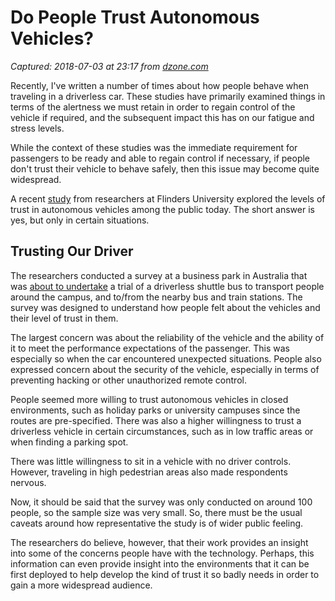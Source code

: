 # Do People Trust Autonomous Vehicles?

_Captured: 2018-07-03 at 23:17 from [dzone.com](https://dzone.com/articles/do-people-trust-autonomous-vehicles)_

Recently, I've written a number of times about how people behave when traveling in a driverless car. These studies have primarily examined things in terms of the alertness we must retain in order to regain control of the vehicle if required, and the subsequent impact this has on our fatigue and stress levels.

While the context of these studies was the immediate requirement for passengers to be ready and able to regain control if necessary, if people don't trust their vehicle to behave safely, then this issue may become quite widespread.

A recent [study](https://doi.org/10.1016/j.jengtecman.2018.04.006) from researchers at Flinders University explored the levels of trust in autonomous vehicles among the public today. The short answer is yes, but only in certain situations.

## Trusting Our Driver

The researchers conducted a survey at a business park in Australia that was [about to undertake](http://news.flinders.edu.au/blog/2017/09/30/doors-open-driverless-trials-tonsley/) a trial of a driverless shuttle bus to transport people around the campus, and to/from the nearby bus and train stations. The survey was designed to understand how people felt about the vehicles and their level of trust in them.

The largest concern was about the reliability of the vehicle and the ability of it to meet the performance expectations of the passenger. This was especially so when the car encountered unexpected situations. People also expressed concern about the security of the vehicle, especially in terms of preventing hacking or other unauthorized remote control.

People seemed more willing to trust autonomous vehicles in closed environments, such as holiday parks or university campuses since the routes are pre-specified. There was also a higher willingness to trust a driverless vehicle in certain circumstances, such as in low traffic areas or when finding a parking spot.

There was little willingness to sit in a vehicle with no driver controls. However, traveling in high pedestrian areas also made respondents nervous.

Now, it should be said that the survey was only conducted on around 100 people, so the sample size was very small. So, there must be the usual caveats around how representative the study is of wider public feeling.

The researchers do believe, however, that their work provides an insight into some of the concerns people have with the technology. Perhaps, this information can even provide insight into the environments that it can be first deployed to help develop the kind of trust it so badly needs in order to gain a more widespread audience.
